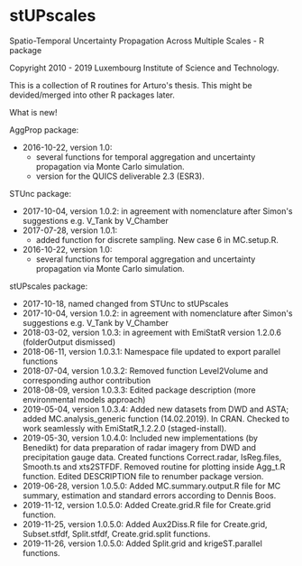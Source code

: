 # stUPscales
 Spatio-Temporal Uncertainty Propagation Across Multiple Scales - R package
 
 Copyright 2010 - 2019 Luxembourg Institute of Science and Technology.


This is a collection of R routines for Arturo's thesis. This might be devided/merged into other R packages later.

What is new!

AggProp package:
  - 2016-10-22, version 1.0: 
    - several functions for temporal aggregation and uncertainty propagation via Monte Carlo simulation.
    - version for the QUICS deliverable 2.3 (ESR3).
    
STUnc package:
  - 2017-10-04, version 1.0.2: in agreement with nomenclature after Simon's suggestions e.g. V_Tank by V_Chamber
  - 2017-07-28, version 1.0.1:
    - added function for discrete sampling. New case 6 in MC.setup.R.
  - 2016-10-22, version 1.0: 
    - several functions for temporal aggregation and uncertainty propagation via Monte Carlo simulation.

stUPscales package:
  - 2017-10-18, named changed from STUnc to stUPscales
  - 2017-10-04, version 1.0.2: in agreement with nomenclature after Simon's suggestions e.g. V_Tank by V_Chamber
  - 2018-03-02, version 1.0.3: in agreement with EmiStatR version 1.2.0.6 (folderOutput dismissed)
  - 2018-06-11, version 1.0.3.1: Namespace file updated to export parallel functions
  - 2018-07-04, version 1.0.3.2: Removed function Level2Volume and corresponding author contribution
  - 2018-08-09, version 1.0.3.3: Edited package description (more environmental models approach)
  - 2019-05-04, version 1.0.3.4: Added new datasets from DWD and ASTA; added MC.analysis_generic function (14.02.2019). In CRAN.
                                 Checked to work seamlessly with EmiStatR_1.2.2.0 (staged-install).
  - 2019-05-30, version 1.0.4.0: Included new implementations (by Benedikt) for data preparation of radar
  imagery from DWD and precipitation gauge data. Created functions Correct.radar, IsReg.files, Smooth.ts and
  xts2STFDF. Removed routine for plotting inside Agg_t.R function. Edited DESCRIPTION file to renumber 
  package version.
  - 2019-06-28, version 1.0.5.0: Added MC.summary.output.R file for MC summary, estimation and 
  standard errors according to Dennis Boos.
  - 2019-11-12, version 1.0.5.0: Added Create.grid.R file for Create.grid function.
  - 2019-11-25, version 1.0.5.0: Added Aux2Diss.R file for Create.grid, 
  Subset.stfdf, Split.stfdf, Create.grid.split functions.
  - 2019-11-26, version 1.0.5.0: Added Split.grid and krigeST.parallel functions.

